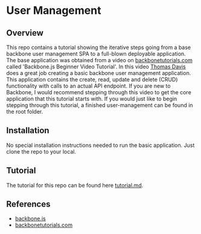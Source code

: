 # User Management

## Overview
This repo contains a tutorial showing the iterative steps going from a base backbone user management SPA to a full-blown deployable application. The base application was obtained from a video on [backbonetutorials.com](http://backbonetutorials.com) called 'Backbone.js Beginner Video Tutorial'.  In this video [Thomas Davis](http://thomasdav.is) does a great job creating a basic backbone user management application.  This application contains the create, read, update and delete (CRUD) functionality with calls to an actual API endpoint.  If you are new to Backbone, I would recommend stepping through this video to get the core application that this tutorial starts with.  If you would just like to begin stepping through this tutorial, a finished user-management can be found in the root folder.

## Installation
No special installation instructions needed to run the basic application.  Just clone the repo to your local.

## Tutorial
The tutorial for this repo can be found here [tutorial.md](./tutorial.md).

## References
  - [backbone.js](http://backbone.js)
  - [backbonetutorials.com](http://backbonetutorials.com/)

